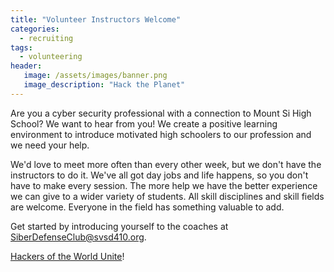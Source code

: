 ```yaml
---
title: "Volunteer Instructors Welcome"
categories:
  - recruiting
tags:
  - volunteering
header:
   image: /assets/images/banner.png
   image_description: "Hack the Planet"
---
```

Are you a cyber security professional with a connection to Mount Si High School? We want to hear from you! We create a positive learning environment to introduce motivated high schoolers to our profession and we need your help. 

We'd love to meet more often than every other week, but we don't have the instructors to do it. We've all got day jobs and life happens, so you don't have to make every session. The more help we have the better experience we can give to a wider variety of students. All skill disciplines and skill fields are welcome. Everyone in the field has something valuable to add. 

Get started by introducing yourself to the coaches at [SiberDefenseClub@svsd410.org](mailto:SiberDefenseClub@svsd410.org).

[Hackers of the World Unite](https://www.youtube.com/watch?v=l6gXhPFHRDo)!
